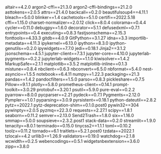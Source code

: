 altair==4.2.0
argon2-cffi==21.3.0
argon2-cffi-bindings==21.2.0
asttokens==2.0.5
attrs==21.4.0
backcall==0.2.0
beautifulsoup4==4.11.1
bleach==5.0.0
blinker==1.4
cachetools==5.1.0
certifi==2022.5.18
cffi==1.15.0
charset-normalizer==2.0.12
click==8.0.4
colorama==0.4.4
cycler==0.11.0
debugpy==1.6.0
decorator==5.1.1
defusedxml==0.7.1
entrypoints==0.4
executing==0.8.3
fastjsonschema==2.15.3
fonttools==4.33.3
gitdb==4.0.9
GitPython==3.1.27
idna==3.3
importlib-metadata==4.11.3
ipykernel==6.13.0
ipython==8.3.0
ipython-genutils==0.2.0
ipywidgets==7.7.0
jedi==0.18.1
Jinja2==3.1.2
jsonschema==4.5.1
jupyter-client==7.3.1
jupyter-core==4.10.0
jupyterlab-pygments==0.2.2
jupyterlab-widgets==1.1.0
kiwisolver==1.4.2
MarkupSafe==2.1.1
matplotlib==3.5.2
matplotlib-inline==0.1.3
mistune==0.8.4
nbclient==0.6.3
nbconvert==6.5.0
nbformat==5.4.0
nest-asyncio==1.5.5
notebook==6.4.11
numpy==1.22.3
packaging==21.3
pandas==1.4.2
pandocfilters==1.5.0
parso==0.8.3
pickleshare==0.7.5
Pillow==9.1.1
plotly==5.8.0
prometheus-client==0.14.1
prompt-toolkit==3.0.29
protobuf==3.20.1
psutil==5.9.0
pure-eval==0.2.2
pyarrow==8.0.0
pycparser==2.21
pydeck==0.7.1
Pygments==2.12.0
Pympler==1.0.1
pyparsing==3.0.9
pyrsistent==0.18.1
python-dateutil==2.8.2
pytz==2022.1
pytz-deprecation-shim==0.1.0.post0
pywin32==304
pywinpty==2.0.5
pyzmq==22.3.0
requests==2.27.1
scipy==1.8.1
seaborn==0.11.2
semver==2.13.0
Send2Trash==1.8.0
six==1.16.0
smmap==5.0.0
soupsieve==2.3.2.post1
stack-data==0.2.0
streamlit==1.9.0
tenacity==8.0.1
terminado==0.15.0
tinycss2==1.1.1
toml==0.10.2
toolz==0.11.2
tornado==6.1
traitlets==5.2.1.post0
tzdata==2022.1
tzlocal==4.2
urllib3==1.26.9
validators==0.19.0
watchdog==2.1.8
wcwidth==0.2.5
webencodings==0.5.1
widgetsnbextension==3.6.0
zipp==3.8.0
